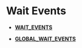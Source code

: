 # Wait Events<a name="ZH-CN_TOPIC_0289899845"></a>

-   **[WAIT\_EVENTS](WAIT_EVENTS.md)**  

-   **[GLOBAL\_WAIT\_EVENTS](GLOBAL_WAIT_EVENTS.md)**  


